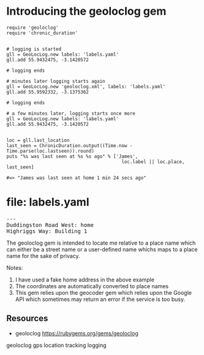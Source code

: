 # Introducing the geoloclog gem

    require 'geoloclog'
    require 'chronic_duration'


    # logging is started
    gll = GeoLocLog.new labels: 'labels.yaml'
    gll.add 55.9432475, -3.1420572

    # logging ends

    # minutes later logging starts again
    gll = GeoLocLog.new 'geoloclog.xml', labels: 'labels.yaml'
    gll.add 55.9592332, -3.1375362

    # logging ends

    # a few minutes later, logging starts once more
    gll = GeoLocLog.new labels: 'labels.yaml'
    gll.add 55.9432475, -3.1420572


    loc = gll.last_location
    last_seen = ChronicDuration.output((Time.now - Time.parse(loc.lastseen)).round)  
    puts "%s was last seen at %s %s ago" % ['James', 
                                              loc.label || loc.place, last_seen]

    #=> "James was last seen at home 1 min 24 secs ago"

# file: labels.yaml

<pre>
---
Duddingston Road West: home
Highriggs Way: Building 1
</pre>

The geoloclog gem is intended to locate me relative to a place name which can either be a street name or a user-defined name whichs maps to a place name for the sake of privacy.

Notes: 

1. I have used a fake home address in the above example
2. The coordinates are automatically converted to place names
3. This gem relies upon the geocoder gem which relies upon the Google API which sometimes may return an error if the service is too busy.


## Resources

* geoloclog https://rubygems.org/gems/geoloclog

geoloclog gps location tracking logging

